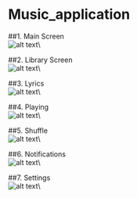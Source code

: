 # Music_application

##1. Main Screen\
![alt text](https://github.com/Prathamesh0606/Music_application/blob/master/pics/Main_Screen.png)\


##2. Library Screen\
![alt text](https://github.com/Prathamesh0606/Music_application/blob/master/pics/Library_Screen_Edited.png)\

##3. Lyrics\
![alt text](https://github.com/Prathamesh0606/Music_application/blob/master/pics/Main_Screen_Lyrics.png)\

##4. Playing\
![alt text](https://github.com/Prathamesh0606/Music_application/blob/master/pics/Main_Screen_Playing.png)\

##5. Shuffle\
![alt text](https://github.com/Prathamesh0606/Music_application/blob/master/pics/Main_Screen_Shuffle.png)\

##6. Notifications\
![alt text](https://github.com/Prathamesh0606/Music_application/blob/master/pics/Notifications.png)\

##7. Settings\
![alt text](https://github.com/Prathamesh0606/Music_application/blob/master/pics/Settings_Edited.png)\
